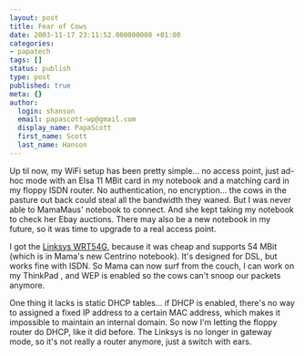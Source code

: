 ```yaml
---
layout: post
title: Fear of Cows
date: 2003-11-17 23:11:52.000000000 +01:00
categories:
- papatech
tags: []
status: publish
type: post
published: true
meta: {}
author:
  login: shanson
  email: papascott-wp@gmail.com
  display_name: PapaScott
  first_name: Scott
  last_name: Hanson
---
```

<p>Up til now, my WiFi setup has been pretty simple... no access point, just ad-hoc mode with an Elsa 11 MBit card in my notebook and a matching card in my floppy ISDN router. No authentication, no encryption... the cows in the pasture out back could steal all the bandwidth they waned. But I was never able to MamaMaus' notebook to connect. And she kept taking my notebook to check her Ebay auctions. There may also be a new notebook in my future, so it was time to upgrade to a real access point. </p>
<p>I got the <a title="vowe's choice: Linksys WRT54G" href="http://vowe.net/whatiuse/archives/003672.php">Linksys WRT54G</a>, because it was cheap and supports 54 MBit (which is in Mama's new Centrino notebook). It's designed for DSL, but works fine with ISDN. So Mama can now surf from the couch, I can work on my ThinkPad , and WEP is enabled so the cows can't snoop our packets anymore.</p>
<p>One thing it lacks is static DHCP tables... if DHCP is enabled, there's no way to assigned a fixed IP address to a certain MAC address, which makes it impossible to maintain an internal domain. So now I'm letting the floppy router do DHCP, like it did before. The Linksys is no longer in gateway mode, so it's not really a router anymore, just a switch with ears.</p>
